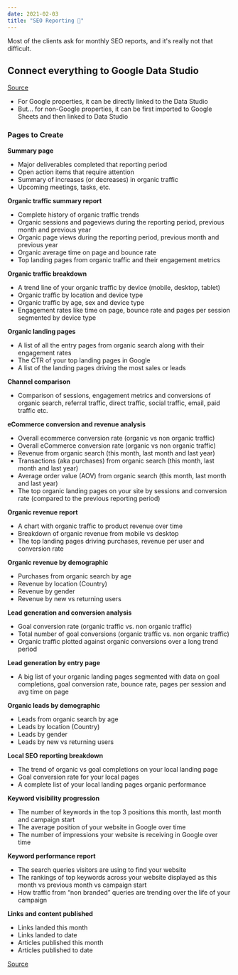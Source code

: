 ```yaml
---
date: 2021-02-03
title: "SEO Reporting 📃"
---
```


Most of the clients ask for monthly SEO reports, and it's really not that difficult.

## Connect everything to Google Data Studio

[Source](https://youtu.be/Lzz_mKDbzjk)

- For Google properties, it can be directly linked to the Data Studio
- But... for non-Google properties, it can be first imported to Google Sheets and then linked to Data Studio

### Pages to Create

**Summary page**

- Major deliverables completed that reporting period
- Open action items that require attention
- Summary of increases (or decreases) in organic traffic
- Upcoming meetings, tasks, etc.

**Organic traffic summary report**

- Complete history of organic traffic trends
- Organic sessions and pageviews during the reporting period, previous month and previous year
- Organic page views during the reporting period, previous month and previous year
- Organic average time on page and bounce rate
- Top landing pages from organic traffic and their engagement metrics

**Organic traffic breakdown**

- A trend line of your organic traffic by device (mobile, desktop, tablet)
- Organic traffic by location and device type
- Organic traffic by age, sex and device type
- Engagement rates like time on page, bounce rate and pages per session segmented by device type

**Organic landing pages**

- A list of all the entry pages from organic search along with their engagement rates
- The CTR of your top landing pages in Google
- A list of the landing pages driving the most sales or leads

**Channel comparison**

- Comparison of sessions, engagement metrics and conversions of organic search, referral traffic, direct traffic, social traffic, email, paid traffic etc.

**eCommerce conversion and revenue analysis**

- Overall ecommerce conversion rate (organic vs non organic traffic)
- Overall eCommerce conversion rate (organic vs non organic traffic)
- Revenue from organic search (this month, last month and last year)
- Transactions (aka purchases) from organic search (this month, last month and last year)
- Average order value (AOV) from organic search  (this month, last month and last year)
- The top organic landing pages on your site by sessions and conversion rate (compared to the previous reporting period)

**Organic revenue report**

- A chart with organic traffic to product revenue over time
- Breakdown of organic revenue from mobile vs desktop
- The top landing pages driving purchases, revenue per user and conversion rate

**Organic revenue by demographic**

- Purchases from organic search by age
- Revenue by location (Country)
- Revenue by gender
- Revenue by new vs returning users

**Lead generation and conversion analysis**

- Goal conversion rate (organic traffic vs. non organic traffic)
- Total number of goal conversions (organic traffic vs. non organic traffic)
- Organic traffic plotted against organic conversions over a long trend period

**Lead generation by entry page**

- A big list of your organic landing pages segmented with data on goal completions, goal conversion rate, bounce rate, pages per session and avg time on page

**Organic leads by demographic**

- Leads from organic search by age
- Leads by location (Country)
- Leads by gender
- Leads by new vs returning users

**Local SEO reporting breakdown**

- The trend of organic vs goal completions on your local landing page
- Goal conversion rate for your local pages
- A complete list of your local landing pages organic performance

**Keyword visibility progression**

- The number of keywords in the top 3 positions this month, last month and campaign start
- The average position of your website in Google over time
- The number of impressions your website is receiving in Google over time

**Keyword performance report**

- The search queries visitors are using to find your website
- The rankings of top keywords across your website displayed as this month vs previous month vs campaign start
- How traffic from “non branded” queries are trending over the life of your campaign

**Links and content published**

- Links landed this month
- Links landed to date
- Articles published this month
- Articles published to date

[Source](https://webris.org/seo-report/)